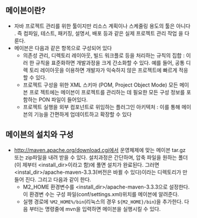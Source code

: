 ## 메이븐이란?
- 자바 프로젝트 관리를 위한 툴이지만 리소스 계획이나 스케줄링 용도의 툴은 아니다
    . 즉 컴파일, 테스트, 패키징, 설명서, 배포 등과 같은 실제 프로젝트 관리 작업
    을 다룬다.
- 메이븐은 다음과 같은 항목으로 구성되어 있다
  - 의존성 관리, 디렉토리 레이아웃, 빌드 워크플로 등을 처리하는 규칙의 집합 : 이러
    한 규칙을 표준화하면 개발과정을 크게 간소화할 수 있다. 예를 들어, 공통 디렉
    토리 레이아웃을 이용하면 개발자가 익숙하지 않은 프로젝트에 빠르게 적응할 수
    있다.
  - 프로젝트 구성을 위한 XML 스키마 (POM, Project Object Mode) 모든 메이븐 프로
      젝트에는 메이븐이 프로젝트를 관리하는 데 필요한 모든 구성 정보를 포함하는
      PON 파일이 들어있다.
  - 프로젝트 실행을 외부 컴포넌트로 위임하는 플러그인 아키텍처 : 이를 통해 메이
      븐의 기능을 간편하게 업데이트하고 확장할 수 있다

## 메이븐의 설치와 구성
- http://maven.apache.org/download.cgi에서 운영체제에 맞는 메이븐 tar.gz 또는
    zip파일을 내려 받을 수 있다. 설치과정은 간단하며, 압축 파일을 원하는 폴더(이
    제부터 <install_dir>이라고 함)에 풀면 설치가 완료된다. 그러면
    <instal_dir>/apache-maven-3.3.3(버전은 바뀔 수 있다)이라는 디렉토리가 만들어
    진다. 그리고 다음과 같이 한다.
  - M2_HOME 환경변수를 <install_dir>/apache-maven-3.3.3으로 설정한다. 이 환경변
      수는 구성 파일(conf/settings.xml)위치를 메이븐에 알려준다.
  - 실행 경로에 `%M2_HOME%/bin`(리눅스의 경우 `${M2_HOME}/bin`)을 추가한다. 다음
      부터는 명령줄에 mvn을 입력하면 메이븐을 실행시킬 수 있다.
